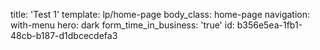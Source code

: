 title: 'Test 1'
template: lp/home-page
body_class: home-page
navigation: with-menu
hero: dark
form_time_in_business: 'true'
id: b356e5ea-1fb1-48cb-b187-d1dbcecdefa3
